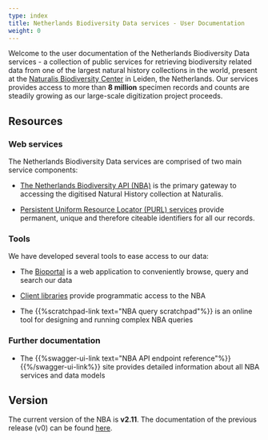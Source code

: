 ```yaml
---
type: index
title: Netherlands Biodiversity Data services - User Documentation 
weight: 0
---
```


Welcome to the user documentation of the Netherlands Biodiversity Data services - a collection of public services for retrieving biodiversity 
related data from one of the largest natural history collections in the world, present 
at the [Naturalis Biodiversity Center](http://www.naturalis.nl) in Leiden, the Netherlands. 
Our services provides access to more than **8 million** specimen records and counts are steadily growing as our large-scale digitization project proceeds. 

## Resources

### Web services
The Netherlands Biodiversity Data services are comprised of two main service components:

* [The Netherlands Biodiversity API (NBA)](/introduction) is the primary gateway to accessing the digitised Natural History collection at Naturalis.

* [Persistent Uniform Resource Locator (PURL) services](/purl-services) provide permanent, unique and therefore citeable identifiers for all our records.

### Tools
We have developed several tools to ease access to our data:

* The [Bioportal](http://bioportal.naturalis.nl/") is a web application to conveniently browse, query and search our data

* [Client libraries](/introduction/#api-clients) provide programmatic access to the NBA

* The {{%scratchpad-link text="NBA query scratchpad"%}} is an online tool for designing and running complex NBA queries 

### Further documentation

* The {{%swagger-ui-link text="NBA API endpoint reference"%}}{{%/swagger-ui-link%}} site provides detailed information about all 
NBA services and data models

## Version
The current version of the NBA is **v2.11**. The documentation of the previous release (v0) can be 
found [here](http://docs.biodiversitydata.nl/en/v0). 



